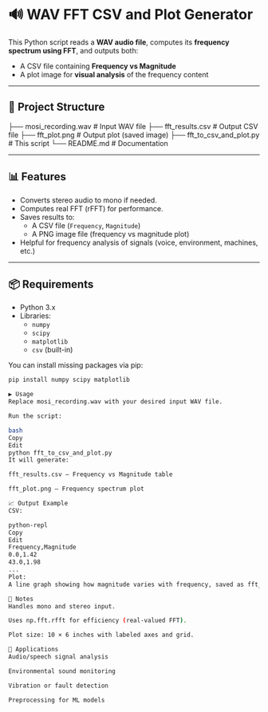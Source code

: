 # 🔊 WAV FFT CSV and Plot Generator

This Python script reads a **WAV audio file**, computes its **frequency spectrum using FFT**, and outputs both:
- A CSV file containing **Frequency vs Magnitude**
- A plot image for **visual analysis** of the frequency content

---

## 📁 Project Structure
├── mosi_recording.wav # Input WAV file
├── fft_results.csv # Output CSV file
├── fft_plot.png # Output plot (saved image)
├── fft_to_csv_and_plot.py # This script
└── README.md # Documentation


---

## 📊 Features

- Converts stereo audio to mono if needed.
- Computes real FFT (rFFT) for performance.
- Saves results to:
  - A CSV file (`Frequency`, `Magnitude`)
  - A PNG image file (frequency vs magnitude plot)
- Helpful for frequency analysis of signals (voice, environment, machines, etc.)

---

## 📦 Requirements

- Python 3.x
- Libraries:
  - `numpy`
  - `scipy`
  - `matplotlib`
  - `csv` (built-in)

You can install missing packages via pip:

```bash
pip install numpy scipy matplotlib

▶️ Usage
Replace mosi_recording.wav with your desired input WAV file.

Run the script:

bash
Copy
Edit
python fft_to_csv_and_plot.py
It will generate:

fft_results.csv — Frequency vs Magnitude table

fft_plot.png — Frequency spectrum plot

📈 Output Example
CSV:

python-repl
Copy
Edit
Frequency,Magnitude
0.0,1.42
43.0,1.98
...
Plot:
A line graph showing how magnitude varies with frequency, saved as fft_plot.png.

📌 Notes
Handles mono and stereo input.

Uses np.fft.rfft for efficiency (real-valued FFT).

Plot size: 10 × 6 inches with labeled axes and grid.

🧠 Applications
Audio/speech signal analysis

Environmental sound monitoring

Vibration or fault detection

Preprocessing for ML models
